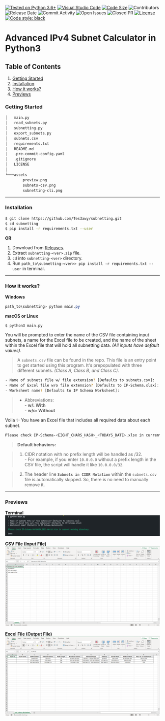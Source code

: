 [![Tested on Python 3.6+](https://img.shields.io/badge/Python%203.6+-blue.svg?logo=python&logoColor=white)](https://www.python.org/downloads)
[![Visual Studio Code](https://img.shields.io/badge/1.57.1-blue.svg?logo=visual-studio-code)](https://code.visualstudio.com/)
[![Code Size](https://img.shields.io/github/languages/code-size/Tes3awy/subnetting?color=green)](https://github.com/Tes3awy/subnetting)
![Contributors](https://img.shields.io/github/contributors/Tes3awy/subnetting)
![Release Date](https://img.shields.io/github/release-date/Tes3awy/subnetting)
![Commit Activity](https://img.shields.io/github/commit-activity/m/Tes3awy/subnetting)
![Open Issues](https://img.shields.io/github/issues/Tes3awy/subnetting)
![Closed PR](https://img.shields.io/github/issues-pr-closed/Tes3awy/subnetting)
[![License](https://img.shields.io/github/license/Tes3awy/subnetting)](https://github.com/Tes3awy/subnetting)
[![Code style: black](https://img.shields.io/badge/code%20style-black-000000.svg)](https://github.com/psf/black)

# Advanced IPv4 Subnet Calculator in Python3

## Table of Contents

1. [Getting Started](#getting-started)
2. [Installation](#installation)
3. [How it works?](#how-it-works)
4. [Previews](#previews)

### Getting Started

```bash
│   main.py
│   read_subnets.py
│   subnetting.py
│   export_subnets.py
│   subnets.csv
│   requirements.txt
│   README.md
│   .pre-commit-config.yaml
│   .gitignore
│   LICENSE
│
└───assets
        preview.png
        subnets-csv.png
        subnetting-cli.png
```

---

### Installation

```bash
$ git clone https://github.com/Tes3awy/subnetting.git
$ cd subnetting
$ pip install -r requirements.txt --user
```

**OR**

1. Download from [Releases](https://github.com/Tes3awy/subnetting/releases/).
2. Extract `subnetting-<ver>.zip` file.
3. `cd` into `subnetting-<ver>` directory.
4. Run `path_to\subnetting-<ver>> pip install -r requirements.txt --user` in terminal.

---

### How it works?

**Windows**

```powershell
path_to\subnetting> python main.py
```

**macOS or Linux**

```bash
$ python3 main.py
```

You will be prompted to enter the name of the CSV file containing input subnets, a name for the Excel file to be created, and the name of the sheet within the Excel file that will hold all subnetting data. _(All inputs have default values)_.

> A `subnets.csv` file can be found in the repo. This file is an entry point to get started using this program. It's prepopulated with three different subnets. _(Class A, Class B, and Class C)_.

```bash
- Name of subnets file w/ file extension? [Defaults to subnets.csv]:
- Name of Excel file w/o file extension? [Defaults to IP-Schema.xlsx]:
- Worksheet name? [Defaults to IP Schema Worksheet]:
```

> - Abbreviations: <br /> - **w/: With** <br /> - **w/o: Without**

Voila :sparkles: You have an Excel file that includes all required data about each subnet.

```bash
Please check IP-Schema-<EIGHT_CHARS_HASH>_<TODAYS_DATE>.xlsx in current working directory.
```

> **Default behaviors:**

> 1. CIDR notation with no prefix length will be handled as /32. <br /> - For example, if you enter `10.0.0.0` without a prefix length in the CSV file, the script will handle it like `10.0.0.0/32`.

> 2. The header line **`Subnets in CIDR Notation`** within the `subnets.csv` file is automatically skipped. So, there is no need to manually remove it.

---

### Previews

**Terminal**
![Python CLI](assets/subnetting-cli.png)

**CSV File (Input File)**
![CSV File](assets/subnets-csv.png)

**Excel File (Output File)**
![Excel Preview](assets/preview.png)

